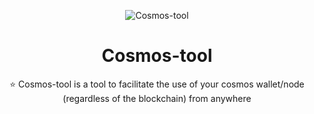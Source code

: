 <p align="center"> 
  <img src="https://i.imgur.com/oyHTRP4.png" alt="Cosmos-tool"> 
</p>
<h1 align="center">
    Cosmos-tool
</h1>
 

<p align="center">
⭐ Cosmos-tool is a tool to facilitate the use of your cosmos wallet/node (regardless of the blockchain) from anywhere   
</p>
